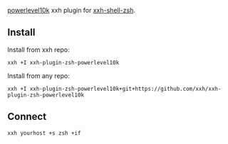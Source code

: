 [powerlevel10k](https://github.com/romkatv/powerlevel10k) xxh plugin for [xxh-shell-zsh](https://github.com/xxh/xxh-shell-zsh).

## Install
Install from xxh repo:
```
xxh +I xxh-plugin-zsh-powerlevel10k
```
Install from any repo:
```
xxh +I xxh-plugin-zsh-powerlevel10k+git+https://github.com/xxh/xxh-plugin-zsh-powerlevel10k
```

## Connect
``` 
xxh yourhost +s zsh +if
```
